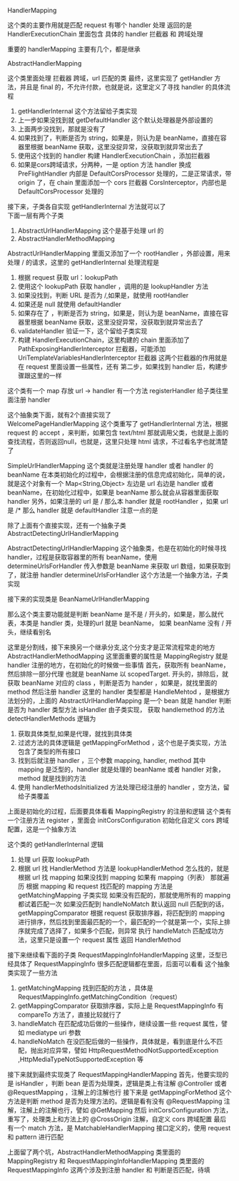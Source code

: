 HandlerMapping

这个类的主要作用就是匹配 request 有哪个 handler 处理
返回的是 HandlerExecutionChain 里面包含 具体的 handler 拦截器 和 跨域处理

重要的 handlerMapping 主要有几个，都是继承

AbstractHandlerMapping 

这个类里面处理 拦截器 跨域，url 匹配的类
最终，这里实现了 getHandler 方法，并且是 final 的，不允许付款，也就是说，这里定义了寻找 handler 的具体流程
1. getHandlerInternal 这个方法留给子类实现
2. 上一步如果没找到就 getDefaultHandler  这个默认处理器是外部设置的
3. 上面两步没找到，那就是没有了
4. 如果找到了，判断是否为 string，如果是，则认为是 beanName，直接在容器里根据 beanName 获取，这里没捉异常，没获取到就异常出去了
5. 使用这个找到的 handler 构建 HandlerExecutionChain ，添加拦截器
6. 如果是cors跨域请求，分两种，一是 option 方法 handler 换成 PreFlightHandler 内部是 DefaultCorsProcessor 处理的，二是正常请求，带 origin 了，在 chain 里面添加一个 cors 拦截器 CorsInterceptor，内部也是 DefaultCorsProcessor 处理的 


接下来，子类各自实现 getHandlerInternal 方法就可以了	
下面一层有两个子类 
1. AbstractUrlHandlerMapping 这个是基于处理 url 的
2. AbstractHandlerMethodMapping  

AbstractUrlHandlerMapping 里面又添加了一个 rootHandler ，外部设置，用来处理 / 的请求，这里的 getHandlerInternal 处理流程是
1. 根据 request 获取 url：lookupPath
2. 使用这个 lookupPath 获取 handler ，调用的是 lookupHandler 方法
3. 如果没找到，判断 URL 是否为 /,如果是，就使用 rootHandler 
4. 如果还是 null  就使用 defaultHandler
5. 如果存在了 ，判断是否为 string，如果是，则认为是 beanName，直接在容器里根据 beanName 获取，这里没捉异常，没获取到就异常出去了
6. validateHandler 验证一下，这个留给子类实现
7. 构建 HandlerExecutionChain，这里构建的 chain 里面添加了 PathExposingHandlerInterceptor 拦截器，可能添加 UriTemplateVariablesHandlerInterceptor 拦截器 这两个拦截器的作用就是在 request 里面设置一些属性，还有 第二步，如果找到 handler 后，构建步骤跟这里的一样

这个类有一个 map 存放 url -> handler  有一个方法 registerHandler 给子类往里面注册 handler  

这个抽象类下面，就有2个直接实现了	
WelcomePageHandlerMapping
这个类重写了 getHandlerInternal 方法，根据 request 的 accept ，来判断，如果包含 text/html 那就调用父类，也就是上面的查找流程，否则返回null，也就是，这里只处理 html 请求，不过看名字也就清楚了

SimpleUrlHandlerMapping
这个类就是注册处理 handler 或者 handler 的 beanName 
在本类初始化的过程中，会根据注册的信息完成初始化，简单的说，就是这个对象有一个 Map<String,Object> 左边是 url 右边是 handler 或者 beanName，在初始化过程中，如果是 beanName 那么就会从容器里面获取 handler
另外，如果注册的 url 是 / 那么本 handler 就是 rootHandler ，如果 url 是 /* 那么 handler 就是 defaultHandler 注意一点的是 


除了上面有个直接实现，还有一个抽象子类 AbstractDetectingUrlHandlerMapping

AbstractDetectingUrlHandlerMapping
这个抽象类，也是在初始化的时候寻找 handler，过程是获取容器里的所有 beanName，使用 determineUrlsForHandler 传入参数是 beanName 来获取 url 数组，如果获取到了，就注册 handler
determineUrlsForHandler 这个方法是一个抽象方法，子类实现


接下来的实现类是 
BeanNameUrlHandlerMapping

那么这个类主要功能就是判断 beanName 是不是 / 开头的，如果是，那么就代表，本类是 handler 类，处理的url 就是 beanName， 如果 beanName 没有 / 开头，继续看别名


这里是分割线，接下来换另一个继承分支,这个分支才是正常流程常走的地方
AbstractHandlerMethodMapping
这里面重要的属性是 MappingRegistry 就是 handler 注册的地方，在初始化的时候做一些事情
首先，获取所有 beanName， 然后排除一部分代理 也就是 beanName 以 scopedTarget. 开头的，排除后，就获取 beanName 对应的 class ，判断是否为 hander ，如果是，就找里面的 method 然后注册 handler
这里的 handler 类型都是 HandleMehtod ，是根据方法划分的，上面的 AbstractUrlHandlerMapping 是一个 bean 就是 handler
判断是否为 handler 类型方法 isHandler 由子类实现，
获取 handlemethod 的方法 detectHandlerMethods 逻辑为
1. 获取具体类型,如果是代理，就找到具体类
2. 过滤方法的具体逻辑是 getMappingForMethod ，这个也是子类实现，方法包含了类型的所有接口
3. 找到后就注册 handler ，三个参数 mapping, handler, method  其中 mapping 是泛型的，handler 就是处理的 beanName 或者 handler 对象，method 就是找到的方法
4. 使用 handlerMethodsInitialized 方法处理已经注册的 handler ，空方法，留给子类覆盖

上面是初始化的过程，后面要具体看看 MappingRegistry 的注册和逻辑
这个类有一个注册方法 register ，里面会 initCorsConfiguration 初始化自定义 cors 跨域配置，这是一个抽象方法

这个类的 getHandlerInternal 逻辑
1. 处理 url 获取 lookupPath
2. 根据 url 找 HandlerMethod  方法是 lookupHandlerMethod 
怎么找的，就是根据 url 找 mapping 如果没找到 mapping  如果有 mapping（列表） 那就遍历 根据 mapping 和 request 找匹配的 mapping 方法是 getMatchingMapping  子类实现
如果没有匹配的，那就使用所有的 mapping 都试着匹配一次
如果没匹配到 handleNoMatch 默认返回 null
匹配到的话，getMappingComparator 根据 request 获取排序器，将匹配到的 mapping 进行排序，然后找到里面最匹配的一个，最匹配的一个就是第一个，实际上排序就完成了选择了，如果多个匹配，则异常
执行 handleMatch 匹配成功方法，这里只是设置一个 request 属性
返回 HandlerMethod



接下来继续看下面的子类
RequestMappingInfoHandlerMapping
这里，泛型已经具体了 RequestMappingInfo  很多匹配逻辑都在里面，后面可以看看
这个抽象类实现了一些方法  
1. getMatchingMapping  找到匹配的方法 ，具体是 RequestMappingInfo.getMatchingCondition（request）
2. getMappingComparator 获取排序器，实际上是 RequestMappingInfo 有 compareTo 方法了，直接比较就行了
3. handleMatch 在匹配成功后做的一些操作，继续设置一些 request 属性，譬如 mediatype uri 参数
4. handleNoMatch 在没匹配后做的一些操作，具体就是，看到底是什么不匹配，抛出对应异常，譬如 HttpRequestMethodNotSupportedException ,HttpMediaTypeNotSupportedException 等


接下来就到最终实现类了	
RequestMappingHandlerMapping
首先，他要实现的是 isHandler ，判断 bean 是否为处理类，逻辑是类上有注解 @Controller 或者 @RequestMapping ，注解上的注解也行
接下来是 getMappingForMethod 这个方法是判断 method 是否为处理方法的。逻辑是看有没有 @RequestMapping 注解，注解上的注解也行，譬如 @GetMapping
然后 initCorsConfiguration 方法，重写了，处理类上和方法上的 @CrossOrigin 注解，自定义 cors 跨域配置
最后有一个 match 方法，是 MatchableHandlerMapping 接口定义的，使用 request 和 pattern 进行匹配

上面留了两个坑，AbstractHandlerMethodMapping 类里面的 MappingRegistry 和 RequestMappingInfoHandlerMapping 类里面的 RequestMappingInfo
这两个涉及到注册 handler 和 判断是否匹配，待填